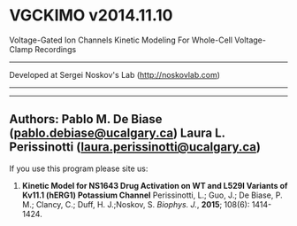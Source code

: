 VGCKIMO v2014.11.10
=======
Voltage-Gated Ion Channels Kinetic Modeling For Whole-Cell Voltage-Clamp Recordings
********
Developed at Sergei Noskov's Lab (http://noskovlab.com)
********
---------------------------------------------------------------
Authors: 
  Pablo M. De Biase (pablo.debiase@ucalgary.ca)
  Laura L. Perissinotti (laura.perissinotti@ucalgary.ca)
---------------------------------------------------------------
If you use this program please site us:

1. **Kinetic Model for NS1643 Drug Activation on WT  and L529I Variants of Kv11.1 (hERG1) Potassium Channel** Perissinotti, L.; Guo, J.; De Biase, P. M.; Clancy, C.; Duff, H. J.;Noskov, S. *Biophys. J.*, **2015**; 108(6): 1414-1424.

